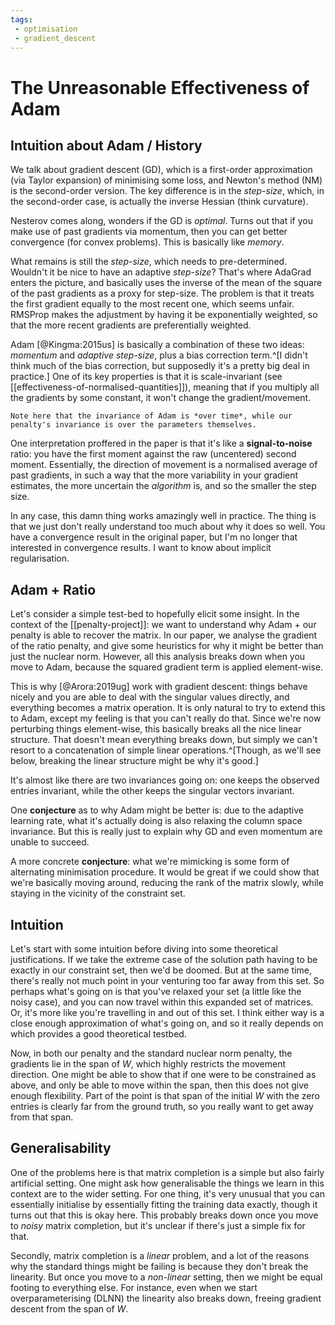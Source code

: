 ```yaml
---
tags:
 - optimisation
 - gradient_descent
---
```


# The Unreasonable Effectiveness of Adam

## Intuition about Adam / History

We talk about gradient descent (GD), which is a first-order approximation (via Taylor expansion) of minimising some loss, and Newton's method (NM) is the second-order version. The key difference is in the *step-size*, which, in the second-order case, is actually the inverse Hessian (think curvature).

Nesterov comes along, wonders if the GD is *optimal*. Turns out that if you make use of past gradients via momentum, then you can get better convergence (for convex problems). This is basically like *memory*.

What remains is still the *step-size*, which needs to pre-determined. Wouldn't it be nice to have an adaptive *step-size*? That's where AdaGrad enters the picture, and basically uses the inverse of the mean of the square of the past gradients as a proxy for step-size.
The problem is that it treats the first gradient equally to the most recent one, which seems unfair. RMSProp makes the adjustment by having it be exponentially weighted, so that the more recent gradients are preferentially weighted.

Adam [@Kingma:2015us] is basically a combination of these two ideas: *momentum* and *adaptive step-size*, plus a bias correction term.^[I didn't think much of the bias correction, but supposedly it's a pretty big deal in practice.] One of its key properties is that it is scale-invariant (see [[effectiveness-of-normalised-quantities]]), meaning that if you multiply all the gradients by some constant, it won't change the gradient/movement.

```{remark}
Note here that the invariance of Adam is *over time*, while our penalty's invariance is over the parameters themselves.
```

One interpretation proffered in the paper is that it's like a **signal-to-noise** ratio: you have the first moment against the raw (uncentered) second moment. Essentially, the direction of movement is a normalised average of past gradients, in such a way that the more variability in your gradient estimates, the more uncertain the *algorithm* is, and so the smaller the step size.

In any case, this damn thing works amazingly well in practice. The thing is that we just don't really understand too much about why it does so well. You have a convergence result in the original paper, but I'm no longer that interested in convergence results. I want to know about implicit regularisation.

## Adam + Ratio

Let's consider a simple test-bed to hopefully elicit some insight.
In the context of the [[penalty-project]]: we want to understand why Adam + our penalty is able to recover the matrix. In our paper, we analyse the gradient of the ratio penalty, and give some heuristics for why it might be better than just the nuclear norm. However, all this analysis breaks down when you move to Adam, because the squared gradient term is applied element-wise.

This is why [@Arora:2019ug] work with gradient descent: things behave nicely and you are able to deal with the singular values directly, and everything becomes a matrix operation. It is only natural to try to extend this to Adam, except my feeling is that you can't really do that. Since we're now perturbing things element-wise, this basically breaks all the nice linear structure. That doesn't mean everything breaks down, but simply we can't resort to a concatenation of simple linear operations.^[Though, as we'll see below, breaking the linear structure might be why it's good.]

<!-- Thus, what you actually have the derivative of the $l_2$ loss that is going to keep observed entries the same, and then the derivative penalty loss is pushing the singular values around. -->
It's almost like there are two invariances going on: one keeps the observed entries invariant, while the other keeps the singular vectors invariant.

One **conjecture** as to why Adam might be better is: due to the adaptive learning rate, what it's actually doing is also relaxing the column space invariance. But this is really just to explain why GD and even momentum are unable to succeed.

A more concrete **conjecture**: what we're mimicking is some form of alternating minimisation procedure. It would be great if we could show that we're basically moving around, reducing the rank of the matrix slowly, while staying in the vicinity of the constraint set.

## Intuition

Let's start with some intuition before diving into some theoretical justifications. If we take the extreme case of the solution path having to be exactly in our constraint set, then we'd be doomed. But at the same time, there's really not much point in your venturing too far away from this set. So perhaps what's going on is that you've relaxed your set (a little like the noisy case), and you can now travel within this expanded set of matrices. Or, it's more like you're travelling in and out of this set. I think either way is a close enough approximation of what's going on, and so it really depends on which provides a good theoretical testbed.

Now, in both our penalty and the standard nuclear norm penalty, the gradients lie in the span of $W$, which highly restricts the movement direction. One might be able to show that if one were to be constrained as above, and only be able to move within the span, then this does not give enough flexibility. Part of the point is that span of the initial $W$ with the zero entries is clearly far from the ground truth, so you really want to get away from that span.

## Generalisability

One of the problems here is that matrix completion is a simple but also fairly artificial setting. One might ask how generalisable the things we learn in this context are to the wider setting. For one thing, it's very unusual that you can essentially initialise by essentially fitting the training data exactly, though it turns out that this is okay here. This probably breaks down once you move to *noisy* matrix completion, but it's unclear if there's just a simple fix for that.

Secondly, matrix completion is a *linear* problem, and a lot of the reasons why the standard things might be failing is because they don't break the linearity. But once you move to a *non-linear* setting, then we might be equal footing to everything else. For instance, even when we start overparameterising (DLNN) the linearity also breaks down, freeing gradient descent from the span of $W$.

<!-- Theoretically, that essentially means that the main $l_2$ loss is actually just zero:^[Empirically we find that it doesn't really deviate from zero that much either.] $P_{\Sigma}(W^\star) - P_{\Sigma}(W) = 0$, leaving the penalty to do all the work in the gradient. This also suggests that the actual form of the loss, $l_2$, is inconsequential.

$$
\begin{align*}
  \nabla L(W) = \nabla R(W) = U D' V^\top
\end{align*}
$$

-->

<!-- Given that GD and Adam resolve to different solutions (with different generalization paths), it suggests that the non-convexity is not degenerate in this constrained set, and there are multiple optima. The question is then, how does Adam find the right one so often? -->

<!-- What's happening is the unobserved entries (originally set to 0) are being pushed around by the gradient of the penalty, in such a way as to reduce the size of the penalty (while keeping the observed entries essentially untouched), except that it is adaptive. The thing I need to wrap my head around is that there isn't really any *noise* in this case, so <mark>what exactly is the point of the adaptivity then?</mark> -->

<!-- Could it be that what's actually going on is that we just haven't tuned the learning rate for gradient descent correctly, which is why we see such good results for Adam and not for GD?^[Okay, I tried it for a range of learning rates, and it's basically the same thing. Phew!] -->

<!-- Thus, a simple reason why our penalty requires Adam is because GD keeps it in the same linear space (this was mentioned in passing in [@Gunasekar:2017vv]), whereas the adaptive learning rate is what allows Adam to get off the path. -->

<!-- But that still doesn't explain why our penalty is better than the nuclear norm, together with Adam. Here is where I hope the analysis in the [[202006171059]] paper might be useful. Somehow this whole combination is able to figure out how to push the singular values around. -->